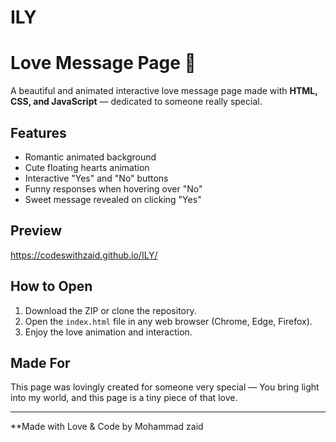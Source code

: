 # ILY
# Love Message Page 💖

A beautiful and animated interactive love message page made with **HTML, CSS, and JavaScript** — dedicated to someone really special.

## Features
- Romantic animated background
- Cute floating hearts animation
- Interactive "Yes" and "No" buttons
- Funny responses when hovering over "No"
- Sweet message revealed on clicking "Yes"

## Preview
https://codeswithzaid.github.io/ILY/

## How to Open
1. Download the ZIP or clone the repository.
2. Open the `index.html` file in any web browser (Chrome, Edge, Firefox).
3. Enjoy the love animation and interaction.

## Made For
This page was lovingly created for someone very special —
You bring light into my world, and this page is a tiny piece of that love.

---

**Made with Love & Code by Mohammad zaid
